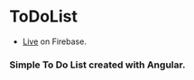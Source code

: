 # ToDoList

- [Live](https://to-do-list-2215f.web.app) on Firebase.

### Simple To Do List created with Angular.
